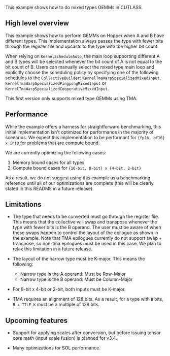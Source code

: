 This example shows how to do mixed types GEMMs in CUTLASS.

## High level overview 
This example shows how to perform GEMMs on Hopper when A and B have different types. This implementation always passes the type with fewer bits through the register file and upcasts to the type with the higher bit count.

When relying on `KernelScheduleAuto`, the main loop supporting different A and B types will be selected whenever the bit count of A is not equal to the bit count of B. Users can manually select the mixed type main loop and explicitly choose the scheduling policy by specifying one of the following schedules to the `CollectiveBuilder`:  `KernelTmaWarpSpecializedMixedInput`, `KernelTmaWarpSpecializedPingpongMixedInput` or `KernelTmaWarpSpecializedCooperativeMixedInput`.

This first version only supports mixed type GEMMs using TMA.

## Performance

While the example offers a harness for straightforward benchmarking, this initial implementation isn't optimized for performance in the majority of scenarios. We expect this implementation to be performant for `{fp16, bf16} x int8` for problems that are compute bound.

We are currently optimizing the following cases:
1. Memory bound cases for all types
1. Compute bound cases for `{16-bit, 8-bit} x {4-bit, 2-bit}`

As a result, we do not suggest using this example as a benchmarking reference until all of our optimizations are complete (this will be clearly stated in this README in a future release).

## Limitations

* The type that needs to be converted must go through the register file. This means that the collective will swap and transpose whenever the type with fewer bits is the B operand. The user must be aware of when these swaps happen to control the layout of the epilogue as shown in the example. Note that TMA epilogues currently do not support swap + transpose, so non-tma epilogues must be used in this case. We plan to relax this limitation in a future release.

* The layout of the narrow type must be K-major. This means the following:
  * Narrow type is the A operand: Must be Row-Major
  * Narrow type is the B operand: Must be Column-Major

* For 8-bit x 4-bit or 2-bit, both inputs must be K-major.

* TMA requires an alignment of 128 bits. As a result, for a type with `B` bits, `B x TILE_K` must be a multiple of 128 bits.

## Upcoming features

* Support for applying scales after conversion, but before issuing tensor core math (input scale fusion) is planned for v3.4.

* Many optimizations for SOL performance.
